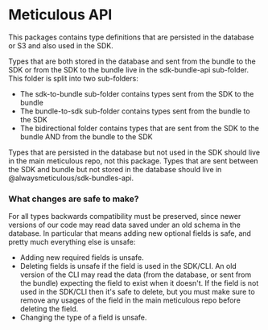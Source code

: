 # Meticulous API

This packages contains type definitions that are persisted in the database or S3 and also used in the SDK.

Types that are both stored in the database and sent from the bundle to the SDK or
from the SDK to the bundle live in the sdk-bundle-api sub-folder. This folder is split into two sub-folders:

- The sdk-to-bundle sub-folder contains types sent from the SDK to the bundle
- The bundle-to-sdk sub-folder contains types sent from the bundle to the SDK
- The bidirectional folder contains types that are sent from the SDK to the bundle AND from the bundle to the SDK

Types that are persisted in the database but not used in the SDK should live in the main meticulous repo,
not this package. Types that are sent between the SDK and bundle but not stored in the database should
live in @alwaysmeticulous/sdk-bundles-api.

### What changes are safe to make?

For all types backwards compatibility must be preserved, since newer versions of our code may read data
saved under an old schema in the database. In particular that means adding new optional fields is safe,
and pretty much everything else is unsafe:

- Adding new required fields is unsafe.
- Deleting fields is unsafe if the field is used in the SDK/CLI. An old version of the CLI may read the data
  (from the database, or sent from the bundle) expecting the field to exist when it doesn't. If the field is not
  used in the SDK/CLI then it's safe to delete, but you must make sure to remove any usages of the field in the
  main meticulous repo before deleting the field.
- Changing the type of a field is unsafe.
